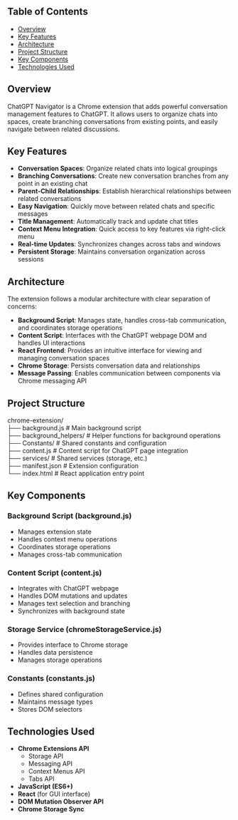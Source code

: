 ## Table of Contents
- [Overview](#overview)
- [Key Features](#key-features)
- [Architecture](#architecture)
- [Project Structure](#project-structure)
- [Key Components](#key-components)
- [Technologies Used](#technologies-used)

## Overview
ChatGPT Navigator is a Chrome extension that adds powerful conversation management features to ChatGPT. It allows users to organize chats into spaces, create branching conversations from existing points, and easily navigate between related discussions.

## Key Features
- **Conversation Spaces**: Organize related chats into logical groupings
- **Branching Conversations**: Create new conversation branches from any point in an existing chat
- **Parent-Child Relationships**: Establish hierarchical relationships between related conversations
- **Easy Navigation**: Quickly move between related chats and specific messages
- **Title Management**: Automatically track and update chat titles
- **Context Menu Integration**: Quick access to key features via right-click menu
- **Real-time Updates**: Synchronizes changes across tabs and windows
- **Persistent Storage**: Maintains conversation organization across sessions

## Architecture
The extension follows a modular architecture with clear separation of concerns:

- **Background Script**: Manages state, handles cross-tab communication, and coordinates storage operations
- **Content Script**: Interfaces with the ChatGPT webpage DOM and handles UI interactions
- **React Frontend**: Provides an intuitive interface for viewing and managing conversation spaces
- **Chrome Storage**: Persists conversation data and relationships
- **Message Passing**: Enables communication between components via Chrome messaging API

## Project Structure

chrome-extension/  
├── background.js # Main background script  
├── background_helpers/ # Helper functions for background operations  
├── Constants/ # Shared constants and configuration  
├── content.js # Content script for ChatGPT page integration  
├── services/ # Shared services (storage, etc.)  
├── manifest.json # Extension configuration  
└── index.html # React application entry point  


## Key Components

### Background Script (background.js)
- Manages extension state
- Handles context menu operations
- Coordinates storage operations
- Manages cross-tab communication

### Content Script (content.js)
- Integrates with ChatGPT webpage
- Handles DOM mutations and updates
- Manages text selection and branching
- Synchronizes with background state

### Storage Service (chromeStorageService.js)
- Provides interface to Chrome storage
- Handles data persistence
- Manages storage operations

### Constants (constants.js)
- Defines shared configuration
- Maintains message types
- Stores DOM selectors

## Technologies Used
- **Chrome Extensions API**
  - Storage API
  - Messaging API
  - Context Menus API
  - Tabs API
- **JavaScript (ES6+)**
- **React** (for GUI interface)
- **DOM Mutation Observer API**
- **Chrome Storage Sync**

